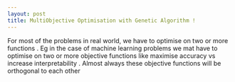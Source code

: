 ```yaml
---
layout: post
title: MultiObjective Optimisation with Genetic Algorithm !
---
```

For most of the problems in real world, we have to optimise on two or more functions .
Eg in the case of machine learning problems we mat have to optimise on two or more objective functions
like  maximise accuracy vs increase interpretability . Almost always these objective functions will be
orthogonal to each other
